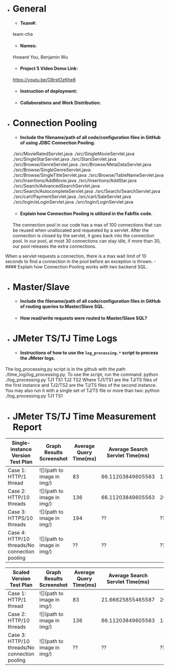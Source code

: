 - # General
    - #### Team#: 
    team-cha
    - #### Names:
    Howard You, Benjamin Wu
    - #### Project 5 Video Demo Link:
    https://youtu.be/O8rstOzKhe8
    - #### Instruction of deployment:
    
    - #### Collaborations and Work Distribution:

  
- # Connection Pooling
    - #### Include the filename/path of all code/configuration files in GitHub of using JDBC Connection Pooling.
  ./src/MovieRatedServlet.java
  ./src/SingleMovieServlet.java
  ./src/SingleStarServlet.java
  ./src/StarsServlet.java
  ./src/Browse/GenreServlet.java
  ./src/Browse/MetaDataServlet.java
  ./src/Browse/SingleGenreServlet.java
  ./src/Browse/SingleTitleServlet.java
  ./src/Browse/TableNameServlet.java
  ./src/Insertions/AddMovie.java
  ./src/Insertions/AddStar.java
  ./src/Search/AdvancedSearchServlet.java
  ./src/Search/AutocompleteServlet.java
  ./src/Search/SearchServlet.java
  ./src/cart/PaymentServlet.java
  ./src/cart/SaleServlet.java
  ./src/login/eLoginServlet.java
  ./src/login/LoginServlet.java
    - #### Explain how Connection Pooling is utilized in the Fabflix code.
    The connection pool in our code has a max of 100 connections that can be reused when unallocated and requested by a servlet. After the connection is closed by the servlet, it goes back into the connection pool. In our pool, at most 30 connections can stay idle, if more than 30, our pool releases the extra connections.

When a servlet requests a connection, there is a max wait limit of 10 seconds to find a connection in the pool before an exception is thrown.
    - #### Explain how Connection Pooling works with two backend SQL.


    

- # Master/Slave
    - #### Include the filename/path of all code/configuration files in GitHub of routing queries to Master/Slave SQL.

    - #### How read/write requests were routed to Master/Slave SQL?
    

- # JMeter TS/TJ Time Logs
    - #### Instructions of how to use the `log_processing.*` script to process the JMeter logs.
The log_processing.py script is in the github with the path ./time_log/log_processing.py. To use the script, run the command: python ./log_processing.py TJ1 TS1 TJ2 TS2
Where TJ1/TS1 are the TJ/TS files of the first instance and TJ2/TS2 are the TJ/TS files of the second instance. You may also run it with a single set of TJ/TS file or more than two:
python ./log_processing.py TJ1 TS1

- # JMeter TS/TJ Time Measurement Report

| **Single-instance Version Test Plan**          | **Graph Results Screenshot** | **Average Query Time(ms)** | **Average Search Servlet Time(ms)** | **Average JDBC Time(ms)** | **Analysis** |
|------------------------------------------------|------------------------------|----------------------------|-------------------------------------|---------------------------|--------------|
| Case 1: HTTP/1 thread                          | ![](path to image in img/)   | 83                        | 66.11203849605563                   |  13.458691226781067      | ??           |
| Case 2: HTTP/10 threads                        | ![](path to image in img/)   | 136                        |  66.11203849605563                 | 20.44821045237588         | ??           |
| Case 3: HTTPS/10 threads                       | ![](path to image in img/)   | 194                         | ??                                  | ??                        | ??           |
| Case 4: HTTP/10 threads/No connection pooling  | ![](path to image in img/)   | ??                         | ??                                  | ??                        | ??           |

| **Scaled Version Test Plan**                   | **Graph Results Screenshot** | **Average Query Time(ms)** | **Average Search Servlet Time(ms)** | **Average JDBC Time(ms)** | **Analysis** |
|------------------------------------------------|------------------------------|----------------------------|-------------------------------------|---------------------------|--------------|
| Case 1: HTTP/1 thread                          | ![](path to image in img/)   | 83                         |  21.66625855465587                  | 20.44821045237588         | ??           |
| Case 2: HTTP/10 threads                        | ![](path to image in img/)   | 136                        | 66.11203849605563                  | 13.458691226781067        | ??           |
| Case 3: HTTP/10 threads/No connection pooling  | ![](path to image in img/)   | ??                         | ??                                  | ??                        | ??           |

